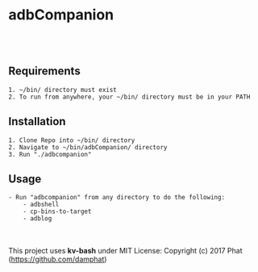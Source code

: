# adbCompanion
<br><br>

## Requirements
	1. ~/bin/ directory must exist
	2. To run from anywhere, your ~/bin/ directory must be in your PATH

## Installation
	1. Clone Repo into ~/bin/ directory
	2. Navigate to ~/bin/adbCompanion/ directory
	3. Run "./adbcompanion"
	
## Usage
	- Run "adbcompanion" from any directory to do the following:
		- adbshell
		- cp-bins-to-target
		- adblog

<br><br>
This project uses **kv-bash** under MIT License: Copyright (c) 2017 Phat (https://github.com/damphat)
